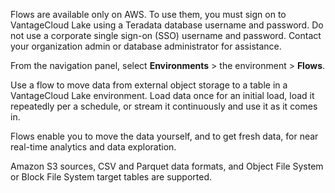 
Flows are available only on AWS. To use them, you must sign on to VantageCloud Lake using a Teradata database username and password. Do not use a corporate single sign-on (SSO) username and password. Contact your organization admin or database administrator for assistance.

From the navigation panel, select **Environments** > the environment > **Flows**.

Use a flow to move data from external object storage to a table in a VantageCloud Lake environment. Load data once for an initial load, load it repeatedly per a schedule, or stream it continuously and use it as it comes in.

Flows enable you to move the data yourself, and to get fresh data, for near real-time analytics and data exploration.

Amazon S3 sources, CSV and Parquet data formats, and Object File System or Block File System target tables are supported.

